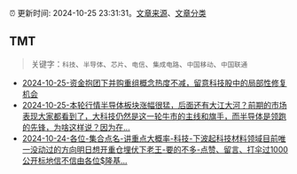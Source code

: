 :alarm_clock: 更新时间: 2024-10-25 23:31:31。[文章来源](/README.md)、[文章分类](/TAGS.md)

## TMT


> 关键字：`科技`、`半导体`、`芯片`、`电信`、`集成电路`、`中国移动`、`中国联通`



- [2024-10-25-资金抱团下并购重组概念热度不减，留意科技股中的局部性修复机会](https://www.cls.cn/detail/1836985) 
- [2024-10-25-本轮行情半导体板块涨幅很猛，后面还有大江大河？前期的市场表现大家都看到了，大科技仍然是这一轮牛市的主线和旗手，而半导体是领跑的先锋，为啥这样说？因为在...](https://xueqiu.com/5939653998/309607578) 
- [2024-10-24-各位-集合点名-讲重点大概率-科技-下波起科技材料领域目前唯一没动过的方向明日想开重仓埋伏下老王-要的不多-点赞、留言、打伞过1000公开标地信不信由各位$隆基...](https://xueqiu.com/7860276567/309456484) 
